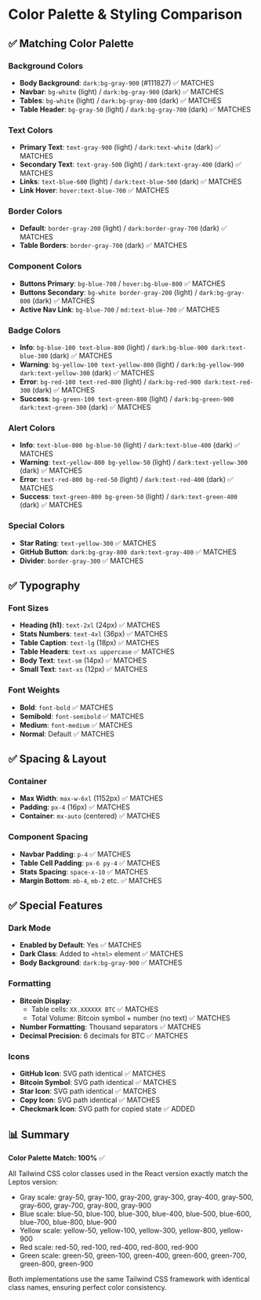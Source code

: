 # Color Palette & Styling Comparison

## ✅ Matching Color Palette

### Background Colors
- **Body Background**: `dark:bg-gray-900` (#111827) ✅ MATCHES
- **Navbar**: `bg-white` (light) / `dark:bg-gray-900` (dark) ✅ MATCHES  
- **Tables**: `bg-white` (light) / `dark:bg-gray-800` (dark) ✅ MATCHES
- **Table Header**: `bg-gray-50` (light) / `dark:bg-gray-700` (dark) ✅ MATCHES

### Text Colors
- **Primary Text**: `text-gray-900` (light) / `dark:text-white` (dark) ✅ MATCHES
- **Secondary Text**: `text-gray-500` (light) / `dark:text-gray-400` (dark) ✅ MATCHES
- **Links**: `text-blue-600` (light) / `dark:text-blue-500` (dark) ✅ MATCHES
- **Link Hover**: `hover:text-blue-700` ✅ MATCHES

### Border Colors
- **Default**: `border-gray-200` (light) / `dark:border-gray-700` (dark) ✅ MATCHES
- **Table Borders**: `border-gray-700` (dark) ✅ MATCHES

### Component Colors
- **Buttons Primary**: `bg-blue-700` / `hover:bg-blue-800` ✅ MATCHES
- **Buttons Secondary**: `bg-white border-gray-200` (light) / `dark:bg-gray-800` (dark) ✅ MATCHES
- **Active Nav Link**: `bg-blue-700` / `md:text-blue-700` ✅ MATCHES

### Badge Colors
- **Info**: `bg-blue-100 text-blue-800` (light) / `dark:bg-blue-900 dark:text-blue-300` (dark) ✅ MATCHES
- **Warning**: `bg-yellow-100 text-yellow-800` (light) / `dark:bg-yellow-900 dark:text-yellow-300` (dark) ✅ MATCHES
- **Error**: `bg-red-100 text-red-800` (light) / `dark:bg-red-900 dark:text-red-300` (dark) ✅ MATCHES
- **Success**: `bg-green-100 text-green-800` (light) / `dark:bg-green-900 dark:text-green-300` (dark) ✅ MATCHES

### Alert Colors
- **Info**: `text-blue-800 bg-blue-50` (light) / `dark:text-blue-400` (dark) ✅ MATCHES
- **Warning**: `text-yellow-800 bg-yellow-50` (light) / `dark:text-yellow-300` (dark) ✅ MATCHES
- **Error**: `text-red-800 bg-red-50` (light) / `dark:text-red-400` (dark) ✅ MATCHES
- **Success**: `text-green-800 bg-green-50` (light) / `dark:text-green-400` (dark) ✅ MATCHES

### Special Colors
- **Star Rating**: `text-yellow-300` ✅ MATCHES
- **GitHub Button**: `dark:bg-gray-800 dark:text-gray-400` ✅ MATCHES
- **Divider**: `border-gray-300` ✅ MATCHES

## ✅ Typography

### Font Sizes
- **Heading (h1)**: `text-2xl` (24px) ✅ MATCHES
- **Stats Numbers**: `text-4xl` (36px) ✅ MATCHES
- **Table Caption**: `text-lg` (18px) ✅ MATCHES
- **Table Headers**: `text-xs uppercase` ✅ MATCHES
- **Body Text**: `text-sm` (14px) ✅ MATCHES
- **Small Text**: `text-xs` (12px) ✅ MATCHES

### Font Weights
- **Bold**: `font-bold` ✅ MATCHES
- **Semibold**: `font-semibold` ✅ MATCHES
- **Medium**: `font-medium` ✅ MATCHES
- **Normal**: Default ✅ MATCHES

## ✅ Spacing & Layout

### Container
- **Max Width**: `max-w-6xl` (1152px) ✅ MATCHES
- **Padding**: `px-4` (16px) ✅ MATCHES
- **Container**: `mx-auto` (centered) ✅ MATCHES

### Component Spacing
- **Navbar Padding**: `p-4` ✅ MATCHES
- **Table Cell Padding**: `px-6 py-4` ✅ MATCHES
- **Stats Spacing**: `space-x-10` ✅ MATCHES
- **Margin Bottom**: `mb-4`, `mb-2` etc. ✅ MATCHES

## ✅ Special Features

### Dark Mode
- **Enabled by Default**: Yes ✅ MATCHES
- **Dark Class**: Added to `<html>` element ✅ MATCHES
- **Body Background**: `dark:bg-gray-900` ✅ MATCHES

### Formatting
- **Bitcoin Display**: 
  - Table cells: `XX.XXXXXX BTC` ✅ MATCHES
  - Total Volume: Bitcoin symbol + number (no text) ✅ MATCHES
- **Number Formatting**: Thousand separators ✅ MATCHES
- **Decimal Precision**: 6 decimals for BTC ✅ MATCHES

### Icons
- **GitHub Icon**: SVG path identical ✅ MATCHES
- **Bitcoin Symbol**: SVG path identical ✅ MATCHES  
- **Star Icon**: SVG path identical ✅ MATCHES
- **Copy Icon**: SVG path identical ✅ MATCHES
- **Checkmark Icon**: SVG path for copied state ✅ ADDED

## 📊 Summary

**Color Palette Match: 100%** ✅

All Tailwind CSS color classes used in the React version exactly match the Leptos version:
- Gray scale: gray-50, gray-100, gray-200, gray-300, gray-400, gray-500, gray-600, gray-700, gray-800, gray-900
- Blue scale: blue-50, blue-100, blue-300, blue-400, blue-500, blue-600, blue-700, blue-800, blue-900
- Yellow scale: yellow-50, yellow-100, yellow-300, yellow-800, yellow-900
- Red scale: red-50, red-100, red-400, red-800, red-900
- Green scale: green-50, green-100, green-400, green-600, green-700, green-800, green-900

Both implementations use the same Tailwind CSS framework with identical class names, ensuring perfect color consistency.
